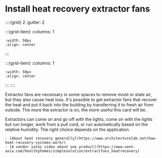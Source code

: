 # Install heat recovery extractor fans


::::{grid} 2
:gutter: 2

:::{grid-item}
:columns: 1
```{image} ../images/cost-2.jpg
:width: 50px
:align: center
```
:::

:::{grid-item}
:columns: 1 
```{image} ../images/3-star.jpg
:width: 50px
:align: center
```
:::
::::

Extractor fans are necessary in some spaces to remove moist or stale air, but they also cause heat loss.  It's possible to get extractor fans that recover the heat and put it back into the building by transferring it to fresh air from outside.  The more the extractor is on, the more useful this card will be.

Extractors can come on and go off with the lights, come on with the lights but run longer, work from a pull cord, or run automatically based on the relative humidity.  The right choice depends on the application.

```{admonition} More information
- [About heat recovery generally](https://www.architecturelab.net/how-heat-recovery-systems-work/)
- [A vendor sales video about one product](https://www.vent-axia.com/healthyhomes/simplesolution/extractfans_heatrecovery)
```